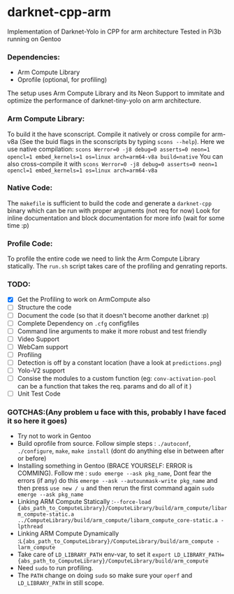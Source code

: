 # darknet-cpp-arm
Implementation of Darknet-Yolo in CPP for arm architecture
Tested in Pi3b running on Gentoo

### Dependencies:

* Arm Compute Library 
* Oprofile (optional, for profiling)

The setup uses Arm Compute Library and its Neon Support to immitate and optimize the performance of darknet-tiny-yolo on arm architecture.

### Arm Compute Library:

To build it the have sconscript.
Compile it natively or cross compile for arm-v8a (See the buid flags in the sconscripts by typing `scons --help`).
Here we use native compilation: `scons Werror=0 -j8 debug=0 asserts=0 neon=1 opencl=1 embed_kernels=1 os=linux arch=arm64-v8a build=native`
You can also cross-compile it with `scons Werror=0 -j8 debug=0 asserts=0 neon=1 opencl=1 embed_kernels=1 os=linux arch=arm64-v8a`

### Native Code:

The `makefile` is sufficient to build the code and generate a `darknet-cpp` binary which can be run with proper arguments (not req for now)
Look for inline documentation and block documentation for more info (wait for some time :p)

### Profile Code:

To profile the entire code we need to link the Arm Compute Library statically.
The `run.sh` script takes care of the profiling and genrating reports.

### TODO:

- [x] Get the Profiling to work on ArmCompute also
- [ ] Structure the code
- [ ] Document the code (so that it doesn't become another darknet :p)
- [ ] Complete Dependency on `.cfg` configfiles
- [ ] Command line arguments to make it more robust and test friendly
- [ ] Video Support
- [ ] WebCam support
- [ ] Profiling
- [ ] Detection is off by a constant location (have a look at `predictions.png`)
- [ ] Yolo-V2 support
- [ ] Consise the modules to a custom function (eg: `conv-activation-pool` can be a function that takes the req. params and do all of it )
- [ ] Unit Test Code

### GOTCHAS:(Any problem u face with this, probably I have faced it so here it goes)

* Try not to work in Gentoo
* Build oprofile from source. Follow simple steps : `./autoconf`, `./configure`, `make`, `make install` (dont do anything else in between after or before)
* Installing something in Gentoo (BRACE YOURSELF: ERROR is COMMING). Follow me : `sudo emerge --ask pkg_name`, Dont fear the errors (if any) do this `emerge --ask --autounmask-write pkg_name` and then press `use new / u` and then rerun the first command again `sudo emerge --ask pkg_name`
* Linking ARM Compute Statically :`--force-load {abs_path_to_ComputeLibrary}/ComputeLibrary/build/arm_compute/libarm_compute-static.a ../ComputeLibrary/build/arm_compute/libarm_compute_core-static.a -lpthread`
* Linking ARM Compute Dynamically :`L{abs_path_to_ComputeLibrary}/ComputeLibrary/build/arm_compute -larm_compute`
* Take care of `LD_LIBRARY_PATH` env-var, to set it `export LD_LIBRARY_PATH={abs_path_to_ComputeLibrary}/ComputeLibrary/build/arm_compute`
* Need `sudo` to run profiling.
* The `PATH` change on doing `sudo` so make sure your `operf` and `LD_LIBRARY_PATH` in still scope.
